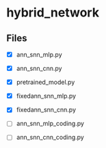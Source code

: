 # hybrid_network

## Files

- [x] ann_snn_mlp.py
- [x] ann_snn_cnn.py
- [x] pretrained_model.py
- [x] fixedann_snn_mlp.py
- [x] fixedann_snn_cnn.py
- [ ] ann_snn_mlp_coding.py
- [ ] ann_snn_cnn_coding.py

